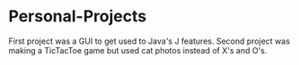 # Personal-Projects
First project was a GUI to get used to Java's J features. 
Second project was making a TicTacToe game but used cat photos instead of X's and O's. 

